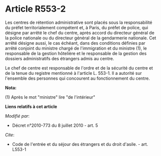 # Article R553-2

Les centres de rétention administrative sont placés sous la responsabilité du préfet territorialement compétent et, à Paris,
du préfet de police, qui désigne par arrêté le chef du centre, après accord du directeur général de la police nationale ou du
directeur général de la gendarmerie nationale. Cet arrêté désigne aussi, le cas échéant, dans des conditions définies par
arrêté conjoint du ministre chargé de l'immigration et du ministre (1), le responsable de la gestion hôtelière et le
responsable de la gestion des dossiers administratifs des étrangers admis au centre. 

Le chef de centre est responsable de l'ordre et de la sécurité du centre et de la tenue du registre mentionné à l'article L.
553-1. Il a autorité sur l'ensemble des personnes qui concourent au fonctionnement du centre.

**Nota:**

(1) Après le mot "ministre" lire "de l'intérieur"

**Liens relatifs à cet article**

_Modifié par_:

  - Décret n°2010-773 du 8 juillet 2010 - art. 5

_Cite_:

  - Code de l'entrée et du séjour des étrangers et du droit d'asile. - art. L553-1
